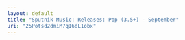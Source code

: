 ```yaml
---
layout: default
title: "Sputnik Music: Releases: Pop (3.5+) - September"
uri: "25Potsd2dmiM7qI6dL1obx"
---
```


